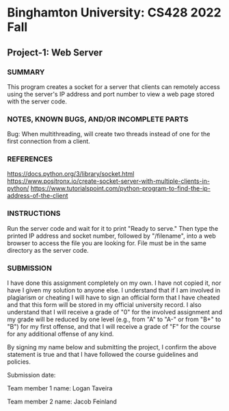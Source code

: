 # Binghamton University: CS428 2022 Fall

## Project-1: Web Server

### SUMMARY

This program creates a socket for a server that clients can remotely access using the server's IP address and port number
to view a web page stored with the server code.

### NOTES, KNOWN BUGS, AND/OR INCOMPLETE PARTS

[Add any notes you have here and/or any parts of the project you were not able to complete]: #
Bug: When multithreading, will create two threads instead of one for the first connection from a client.

### REFERENCES

[List any outside resources used]: #
https://docs.python.org/3/library/socket.html
https://www.positronx.io/create-socket-server-with-multiple-clients-in-python/
https://www.tutorialspoint.com/python-program-to-find-the-ip-address-of-the-client

### INSTRUCTIONS

[Provide clear and complete step-by-step instructions on how to run and test your project]: #
Run the server code and wait for it to print "Ready to serve." Then type the printed IP address and socket number, followed by 
"/filename", into a web browser to access the file you are looking for. File must be in the same directory as the server code.

### SUBMISSION

I have done this assignment completely on my own. I have not copied it, nor have I given my solution to anyone else. I understand that if I am involved in plagiarism or cheating I will have to sign an official form that I have cheated and that this form will be stored in my official university record. I also understand that I will receive a grade of "0" for the involved assignment and my grade will be reduced by one level (e.g., from "A" to "A-" or from "B+" to "B") for my first offense, and that I will receive a grade of "F" for the course for any additional offense of any kind.

By signing my name below and submitting the project, I confirm the above statement is true and that I have followed the course guidelines and policies.

Submission date:

Team member 1 name: Logan Taveira

Team member 2 name: Jacob Feinland


